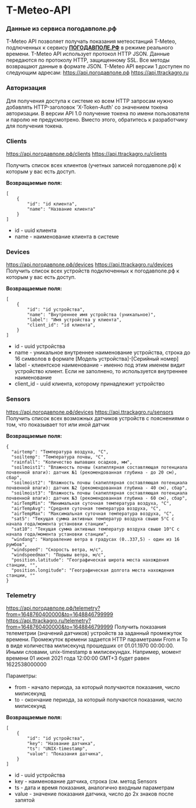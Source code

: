 # T-Meteo-API

### Данные из сервиса погодавполе.рф 
T-Meteo API позволяет получать показания метеостанций T-Meteo, подлюченных к сервису [**ПОГОДАВПОЛЕ.РФ**](https://погодавполе.рф) в режиме реального времени.
T-Meteo API использует протокол HTTP JSON. Данные передаются по протоколу HTTP, защищенному SSL. Все методы возвращают данные в формате JSON.
T-Meteo API версии 1 доступен по следующим адресам:
https://api.погодавполе.рф 
https://api.ttrackagro.ru

### Авторизация
Для получения доступа к системе ко всем HTTP запросам нужно добавлять HTTP-заголовок 'X-Token-Auth' со значением токена авторизации. В версии API 1.0 получение токена по имени пользователя и паролю не предусмотрено. Вместо этого, обратитесь к разработчику для получения токена.
### Clients 
https://api.погодавполе.рф/clients
https://api.ttrackagro.ru/clients

Получить список всех клиентов (учетных записей погодавполе.рф) к которым у вас есть доступ.

**Возвращаемые поля:**
~~~
[
    {
        "id": "id клиента",
        "name": "Название клиента"
    }
]
~~~
*  id - uuid клиента
*  name - наименование клиента в системе


### Devices 
https://api.погодавполе.рф/devices
https://api.ttrackagro.ru/devices
Получить список всех устройств подключенных к погодавполе.рф к которым у вас есть доступ.

**Возвращаемые поля:**
~~~
[
    {
        "id": "id устройства",
        "name": "Внутреннее имя устройства (уникальное)",
        "label": "Имя устройства у клиента",
        "client_id": "id клиента",
    }
]
~~~
*  id - uuid устройства
*  name - уникальное внутреннее наименование устройства, строка до 16 символов в формате [Модель устройства]-[Серийный номер]
*  label - клиентское наименование - именно под этим именем видит устройство клиент. Если не заполнено, то используется внутреннее наименование
*  client_id - uuid клиента, которому принадлежит устройство


### Sensors 
https://api.погодавполе.рф/devices
https://api.ttrackagro.ru/sensors
Получить список всех возможных датчиков устройств с пояснениями о том, что показывает тот или иной датчик

**Возвращаемые поля:**
~~~
{
  "airtemp": "Температура воздуха, °C",
  "soiltemp": "Температура почвы, °C",
  "rainfall": "Количество выпавших осадков, мм",
  "soilmoist1": "Влажность почвы (капиллярная составляющая потенциала почвенной влаги): датчик №1 (рекомендованная глубина - до 20 см), сбар",
  "soilmoist2": "Влажность почвы (капиллярная составляющая потенциала почвенной влаги): датчик №2 (рекомендованная глубина - 40 см), сбар",
  "soilmoist3": "Влажность почвы (капиллярная составляющая потенциала почвенной влаги): датчик №3 (рекомендованная глубина - 60 см), сбар",
  "airTempMin": "Минимальная суточная температура воздуха, °C",
  "airTempAvg": "Средняя суточная температура воздуха, °C",
  "airTempMax": "Максимальная суточная температура воздуха, °C",
  "sat5": "Текущая сумма активных температур воздуха свыше 5°C с начала года/момента установки станции",
  "sat10": "Текущая сумма активных температур воздуха свыше 10°C с начала года/момента установки станции",
  "windang": "Направление ветра в градусах (0..337,5) - один из 16 румбов",
  "windspeed": "Скорость ветра, м/с",
  "windspeedmax": "Порывы ветра, м/с",
  "position.latitude": "Географическая широта места нахождения станции, °",
  "position.longitude": "Географическая долгота места нахождения станции, °"
}
~~~

### Telemetry 
https://api.погодавполе.рф/telemetry?from=1648760400000&to=1648846799999
https://api.ttrackagro.ru/telemetry?from=1648760400000&to=1648846799999
Получить показания телеметрии (значений датчиков) устройств за заданный промежуток времени. Промежуток времени задается HTTP параметрами From и To в виде количества милисекунд прошедших от 01.01.1970 00:00:00. Иными словами, unix-timestamp в милисекундах. Например, момент времени 01 июня 2021 года 12:00:00 GMT+3 будет равен 1622538000000

Параметры:
*  from - начало периода, за который получаются показания, число милисекунд
*  to - окончание периода, за который получаются показания, число милисекунд

**Возвращаемые поля:**
~~~
[
    {
        "id": "id устройства",
        "key": "Название датчика",
        "ts": "UNIX-timestamp",
        "value": "Показания датчика",
    }
]
~~~
*  id - uuid устройства
*  key - наименование датчика, строка (см. метод Sensors 
*  ts - дата и время показания, аналогично входным параметрам
*  value - значение показания датчика, число до 2х знаков после запятой
